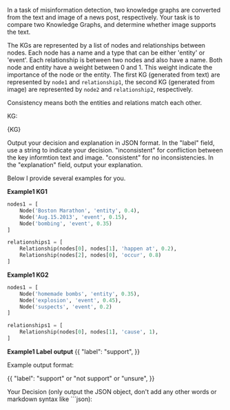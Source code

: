 In a task of misinformation detection, two knowledge graphs are converted from the text and image of a news post, respectively. Your task is to compare two Knowledge Graphs, and determine whether image supports the text. 

The KGs are represented by a list of nodes and relationships between nodes. Each node has a name and a type that can be either 'entity' or 'event'. Each relationship is between two nodes and also have a name. Both node and entity have a weight between 0 and 1. This weight indicate the importance of the node or the entity. The first KG (generated from text) are represented by `node1` and `relationship1`, the second KG (generated from image) are represented by `node2` and `relationship2`, respectively. 

Consistency means both the entities and relations match each other.

KG:

{KG}

Output your decision and explanation in JSON format. In the "label" field, use a string to indicate your decision. "inconsistent" for confliction between the key informtion text and image. "consistent" for no inconsistencies. In the "explanation" field, output your explanation.

Below I provide several examples for you. 

**Example1 KG1**
```python
nodes1 = [
    Node('Boston Marathon', 'entity', 0.4),
    Node('Aug.15.2013', 'event', 0.15),
    Node('bombing', 'event', 0.35)
]

relationships1 = [
    Relationship(nodes[0], nodes[1], 'happen at', 0.2),
    Relationship(nodes[2], nodes[0], 'occur', 0.8)
]
```

**Example1 KG2**
```python
nodes1 = [
    Node('homemade bombs', 'entity', 0.35),
    Node('explosion', 'event', 0.45),
    Node('suspects', 'event', 0.2)
]

relationships1 = [
    Relationship(nodes[0], nodes[1], 'cause', 1),
]
```

**Example1 Label output**
{{
    "label": "support",
}}


Example output format:

{{
    "label": "support" or "not support" or "unsure",
}}

Your Decision (only output the JSON object, don't add any other words or markdown syntax like ```json):
